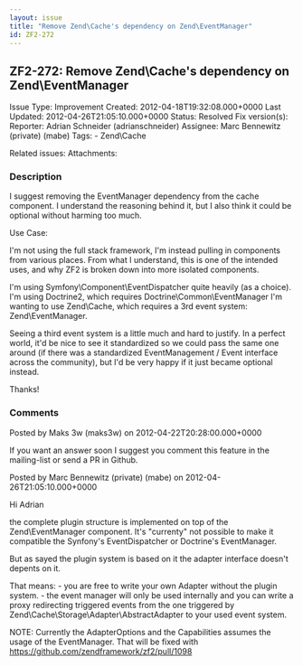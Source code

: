 ```yaml
---
layout: issue
title: "Remove Zend\Cache's dependency on Zend\EventManager"
id: ZF2-272
---
```


ZF2-272: Remove Zend\\Cache's dependency on Zend\\EventManager
--------------------------------------------------------------

 Issue Type: Improvement Created: 2012-04-18T19:32:08.000+0000 Last Updated: 2012-04-26T21:05:10.000+0000 Status: Resolved Fix version(s): 
 Reporter:  Adrian Schneider (adrianschneider)  Assignee:  Marc Bennewitz (private) (mabe)  Tags: - Zend\\Cache
 
 Related issues: 
 Attachments: 
### Description

I suggest removing the EventManager dependency from the cache component. I understand the reasoning behind it, but I also think it could be optional without harming too much.

Use Case:

I'm not using the full stack framework, I'm instead pulling in components from various places. From what I understand, this is one of the intended uses, and why ZF2 is broken down into more isolated components.

I'm using Symfony\\Component\\EventDispatcher quite heavily (as a choice). I'm using Doctrine2, which requires Doctrine\\Common\\EventManager I'm wanting to use Zend\\Cache, which requires a 3rd event system: Zend\\EventManager.

Seeing a third event system is a little much and hard to justify. In a perfect world, it'd be nice to see it standardized so we could pass the same one around (if there was a standardized EventManagement / Event interface across the community), but I'd be very happy if it just became optional instead.

Thanks!

 

 

### Comments

Posted by Maks 3w (maks3w) on 2012-04-22T20:28:00.000+0000

If you want an answer soon I suggest you comment this feature in the mailing-list or send a PR in Github.

 

 

Posted by Marc Bennewitz (private) (mabe) on 2012-04-26T21:05:10.000+0000

Hi Adrian

the complete plugin structure is implemented on top of the Zend\\EventManager component. It's "currenty" not possible to make it compatible the Synfony's EventDispatcher or Doctrine's EventManager.

But as sayed the plugin system is based on it the adapter interface doesn't depents on it.

That means: - you are free to write your own Adapter without the plugin system. - the event manager will only be used internally and you can write a proxy redirecting triggered events from the one triggered by Zend\\Cache\\Storage\\Adapter\\AbstractAdapter to your used event system.

NOTE: Currently the AdapterOptions and the Capabilities assumes the usage of the EventManager. That will be fixed with <https://github.com/zendframework/zf2/pull/1098>

 

 